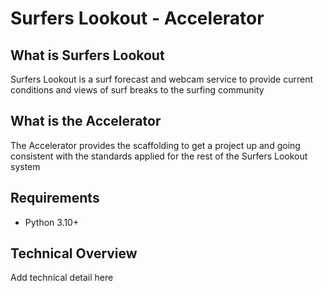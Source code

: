 # Surfers Lookout - Accelerator

## What is Surfers Lookout
Surfers Lookout is a surf forecast and webcam service to provide current conditions and views of surf breaks to the surfing community

## What is the Accelerator
The Accelerator provides the scaffolding to get a project up and going consistent with the standards applied for the rest of the Surfers Lookout system

## Requirements
- Python 3.10+


## Technical Overview
Add technical detail here
